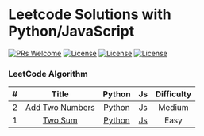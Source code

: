 # Leetcode Solutions with Python/JavaScript
[![PRs Welcome](https://img.shields.io/badge/PRs-welcome-brightgreen.svg)](CONTRIBUTING.md)
[![License](https://img.shields.io/badge/JavaScript-ES6-blue.svg)]()
[![License](https://img.shields.io/badge/Python-3.x-blue.svg)]()
[![License](https://img.shields.io/badge/license-MIT-blue.svg)](./LICENSE.md)

### LeetCode Algorithm

| # | Title | Python | Js | Difficulty |
|:---:|:---:|:---:|:---:|:---:|
| 2 | [Add Two Numbers]() | [Python]() | [Js]() | Medium |
| 1 | [Two Sum](https://leetcode.com/problems/two-sum/) | [Python]() | [Js](https://github.com/HollyTeam/Leetcode/blob/master/Js/Two%20Sum/two-sum.js) | Easy |
